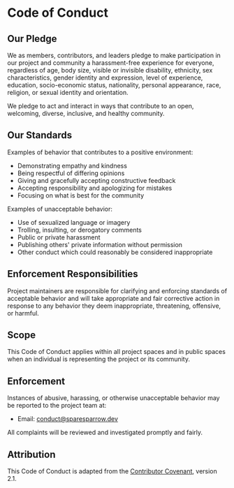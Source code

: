 # Code of Conduct

## Our Pledge

We as members, contributors, and leaders pledge to make participation in our project and community a harassment-free experience for everyone, regardless of age, body size, visible or invisible disability, ethnicity, sex characteristics, gender identity and expression, level of experience, education, socio-economic status, nationality, personal appearance, race, religion, or sexual identity and orientation.

We pledge to act and interact in ways that contribute to an open, welcoming, diverse, inclusive, and healthy community.

## Our Standards

Examples of behavior that contributes to a positive environment:

- Demonstrating empathy and kindness
- Being respectful of differing opinions
- Giving and gracefully accepting constructive feedback
- Accepting responsibility and apologizing for mistakes
- Focusing on what is best for the community

Examples of unacceptable behavior:

- Use of sexualized language or imagery
- Trolling, insulting, or derogatory comments
- Public or private harassment
- Publishing others' private information without permission
- Other conduct which could reasonably be considered inappropriate

## Enforcement Responsibilities

Project maintainers are responsible for clarifying and enforcing standards of acceptable behavior and will take appropriate and fair corrective action in response to any behavior they deem inappropriate, threatening, offensive, or harmful.

## Scope

This Code of Conduct applies within all project spaces and in public spaces when an individual is representing the project or its community.

## Enforcement

Instances of abusive, harassing, or otherwise unacceptable behavior may be reported to the project team at:

- Email: conduct@sparesparrow.dev

All complaints will be reviewed and investigated promptly and fairly.

## Attribution

This Code of Conduct is adapted from the [Contributor Covenant](https://www.contributor-covenant.org/), version 2.1.
